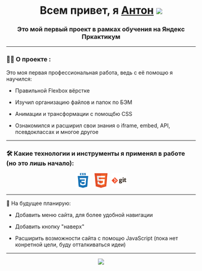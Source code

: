 <h1 align="center">Всем привет, я <a href="https://vk.com/antonsuslenkov" target="_blank">Антон</a>
<img src="https://github.com/blackcater/blackcater/raw/main/images/Hi.gif" height="32"/></h1>
<h3 align="center">Это мой первый проект в рамках обучения на Яндекc Пркактикум</h3>

---

### :man_technologist: О проекте  :

Это моя первая профессиональная работа, ведь с её помощю я научился:

- Правильной Flexbox вёрстке

- Изучил организацию файлов и папок по БЭМ

- Анимации и трансформации с помощбю CSS

- Ознакомился и расширил свои знания о iframe, embed, API, псевдоклассах и многое другое

---

### :hammer_and_wrench: Какие технологии и инструменты я применял в работе (но это лишь начало):

<div align="center">
  <img src="https://github.com/devicons/devicon/blob/master/icons/css3/css3-plain-wordmark.svg"  title="CSS3" alt="CSS" width="40" height="40"/>&nbsp;
  <img src="https://github.com/devicons/devicon/blob/master/icons/html5/html5-original.svg" title="HTML5" alt="HTML" width="40" height="40"/>&nbsp;
  <img src="https://github.com/devicons/devicon/blob/master/icons/git/git-original-wordmark.svg" title="Git" **alt="Git" width="40" height="40"/>
</div>

---

:green_book: На будущее планирую:

- Добавить меню сайта, для более удобной навигации

- Добавить кнопку "наверх"

- Расширить возможности сайта с помощю JavaScript (пока нет конретной цели, буду отталкиваться идеи)

---
<div align="center">
  <img src="http://github-readme-streak-stats.herokuapp.com?user=Suslenkov59&hide_border=true&locale=ru">
</div>  

